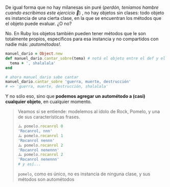De igual forma que no hay milanesas sin puré (_perdón, teníamos hambre cuando escribimos este ejercicio :fork_and_knife:_) , no hay objetos sin clases: todo objeto es instancia de una cierta clase, en la que se encuentran los métodos que el objeto puede evaluar. ¿O no?

No. En Ruby los objetos también pueden tener métodos que le son totalmente propios, específicos para esa instancia y no compartidos con nadie más: _¡autométodos!_.

```ruby 
manuel_dario = Object.new
def manuel_dario.cantar_sobre(tema) # notá el objeto entre el def y el nombre del método
  tema + ', shalalala'
end

# ahora manuel_dario sabe cantar
manuel_dario.cantar_sobre 'guerra, muerte, destrucción'
# => 'guerra, muerte, destrucción, shalalala'
```

Y no sólo eso, sino que **podemos agregar un autométodo a (casi) cualquier objeto**, en cualquier momento. 

> Veamos si se entiende: modelemos al ídolo de Rock, Pomelo, y una de sus características frases.
> 
> ```ruby
> ム pomelo.rocanrol 0
> 'Rocanrol, nnn'
> ム pomelo.rocanrol 1
> 'Rocanrol nennn'
> ム pomelo.rocanrol 2
> 'Rocanrol nenennn'
> ム pomelo.rocanrol 2
> 'Rocanrol nenennn'
> # y así...
> ```
>
> `pomelo`, como es único, no es instancia de ninguna clase, y sus métodos son autométodos
